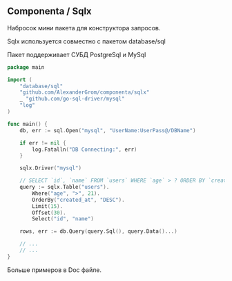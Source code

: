 
## Componenta / Sqlx

Набросок мини пакета для конструктора запросов.

Sqlx используется совместно с пакетом database/sql

Пакет поддерживает СУБД PostgreSql и MySql

```go
package main

import (
    "database/sql"
    "github.com/AlexanderGrom/componenta/sqlx"
    _ "github.com/go-sql-driver/mysql"
    "log"
)

func main() {
    db, err := sql.Open("mysql", "UserName:UserPass@/DBName")

    if err != nil {
        log.Fatalln("DB Connecting:", err)
    }

	sqlx.Driver("mysql")

	// SELECT `id`, `name` FROM `users` WHERE `age` > ? ORDER BY `created_at` DESC LIMIT ? OFFSET ?;
	query := sqlx.Table("users").
		Where("age", ">", 21).
		OrderBy("created_at", "DESC").
		Limit(15).
		Offset(30).
		Select("id", "name")

    rows, err := db.Query(query.Sql(), query.Data()...)

	// ...
	// ...
}
```

Больше примеров в Doc файле.
